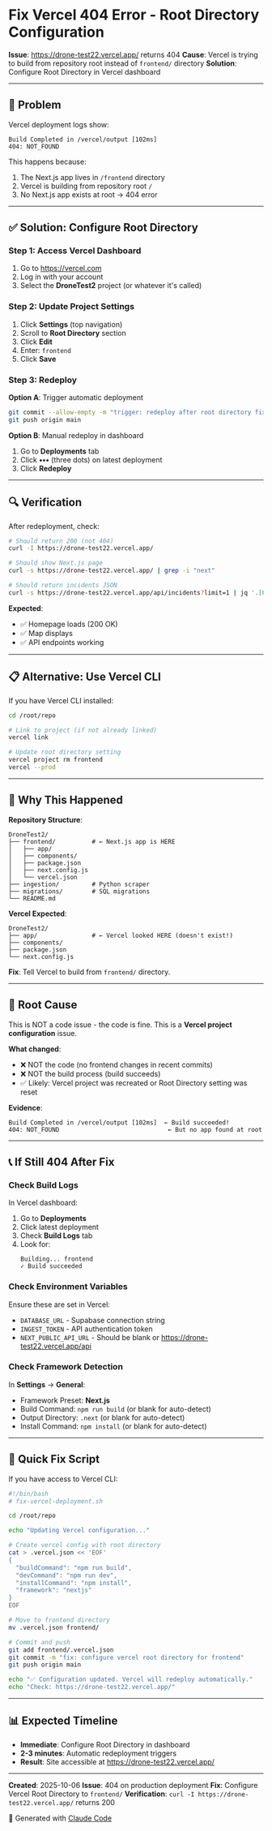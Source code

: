 # Fix Vercel 404 Error - Root Directory Configuration

**Issue**: https://drone-test22.vercel.app/ returns 404
**Cause**: Vercel is trying to build from repository root instead of `frontend/` directory
**Solution**: Configure Root Directory in Vercel dashboard

---

## 🚨 Problem

Vercel deployment logs show:
```
Build Completed in /vercel/output [102ms]
404: NOT_FOUND
```

This happens because:
1. The Next.js app lives in `/frontend` directory
2. Vercel is building from repository root `/`
3. No Next.js app exists at root → 404 error

---

## ✅ Solution: Configure Root Directory

### Step 1: Access Vercel Dashboard

1. Go to https://vercel.com
2. Log in with your account
3. Select the **DroneTest2** project (or whatever it's called)

### Step 2: Update Project Settings

1. Click **Settings** (top navigation)
2. Scroll to **Root Directory** section
3. Click **Edit**
4. Enter: `frontend`
5. Click **Save**

### Step 3: Redeploy

**Option A**: Trigger automatic deployment
```bash
git commit --allow-empty -m "trigger: redeploy after root directory fix"
git push origin main
```

**Option B**: Manual redeploy in dashboard
1. Go to **Deployments** tab
2. Click **•••** (three dots) on latest deployment
3. Click **Redeploy**

---

## 🔍 Verification

After redeployment, check:

```bash
# Should return 200 (not 404)
curl -I https://drone-test22.vercel.app/

# Should show Next.js page
curl -s https://drone-test22.vercel.app/ | grep -i "next"

# Should return incidents JSON
curl -s https://drone-test22.vercel.app/api/incidents?limit=1 | jq '.[0].title'
```

**Expected**:
- ✅ Homepage loads (200 OK)
- ✅ Map displays
- ✅ API endpoints working

---

## 📋 Alternative: Use Vercel CLI

If you have Vercel CLI installed:

```bash
cd /root/repo

# Link to project (if not already linked)
vercel link

# Update root directory setting
vercel project rm frontend
vercel --prod
```

---

## 🔧 Why This Happened

**Repository Structure**:
```
DroneTest2/
├── frontend/          # ← Next.js app is HERE
│   ├── app/
│   ├── components/
│   ├── package.json
│   ├── next.config.js
│   └── vercel.json
├── ingestion/         # Python scraper
├── migrations/        # SQL migrations
└── README.md
```

**Vercel Expected**:
```
DroneTest2/
├── app/               # ← Vercel looked HERE (doesn't exist!)
├── components/
├── package.json
└── next.config.js
```

**Fix**: Tell Vercel to build from `frontend/` directory.

---

## 🎯 Root Cause

This is NOT a code issue - the code is fine. This is a **Vercel project configuration** issue.

**What changed**:
- ❌ NOT the code (no frontend changes in recent commits)
- ❌ NOT the build process (build succeeds)
- ✅ Likely: Vercel project was recreated or Root Directory setting was reset

**Evidence**:
```
Build Completed in /vercel/output [102ms]  ← Build succeeded!
404: NOT_FOUND                              ← But no app found at root
```

---

## 📞 If Still 404 After Fix

### Check Build Logs

In Vercel dashboard:
1. Go to **Deployments**
2. Click latest deployment
3. Check **Build Logs** tab
4. Look for:
   ```
   Building... frontend
   ✓ Build succeeded
   ```

### Check Environment Variables

Ensure these are set in Vercel:
- `DATABASE_URL` - Supabase connection string
- `INGEST_TOKEN` - API authentication token
- `NEXT_PUBLIC_API_URL` - Should be blank or https://drone-test22.vercel.app/api

### Check Framework Detection

In **Settings** → **General**:
- Framework Preset: **Next.js**
- Build Command: `npm run build` (or blank for auto-detect)
- Output Directory: `.next` (or blank for auto-detect)
- Install Command: `npm install` (or blank for auto-detect)

---

## 🚀 Quick Fix Script

If you have access to Vercel CLI:

```bash
#!/bin/bash
# fix-vercel-deployment.sh

cd /root/repo

echo "Updating Vercel configuration..."

# Create vercel config with root directory
cat > .vercel.json << 'EOF'
{
  "buildCommand": "npm run build",
  "devCommand": "npm run dev",
  "installCommand": "npm install",
  "framework": "nextjs"
}
EOF

# Move to frontend directory
mv .vercel.json frontend/

# Commit and push
git add frontend/.vercel.json
git commit -m "fix: configure vercel root directory for frontend"
git push origin main

echo "✅ Configuration updated. Vercel will redeploy automatically."
echo "Check: https://drone-test22.vercel.app/"
```

---

## 📊 Expected Timeline

- **Immediate**: Configure Root Directory in dashboard
- **2-3 minutes**: Automatic redeployment triggers
- **Result**: Site accessible at https://drone-test22.vercel.app/

---

**Created**: 2025-10-06
**Issue**: 404 on production deployment
**Fix**: Configure Vercel Root Directory to `frontend/`
**Verification**: `curl -I https://drone-test22.vercel.app/` returns 200

🤖 Generated with [Claude Code](https://claude.com/claude-code)

